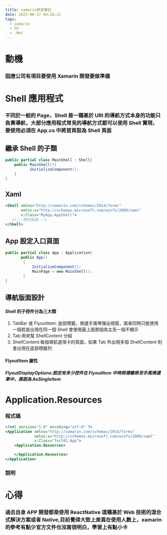 ```yaml
---
title: xamarin學習筆記
date: 2023-06-17 09:26:21
tags:
  - xamarin
  - C#
  - .Net
---
```


# 動機

### 因應公司有項目要使用 Xamarin 開發要做準備

# Shell 應用程式

### 不同於一般的 Page，Shell 是一種基於 URI 的導航方式本身的功能只負責導航，大部分應用程式常見的導航方式都可以使用 Shell 實現，要使用必須在 App.cs 中將首頁設為 Shell 頁面

## 繼承 Shell 的子類

```csharp
public partial class MainShell : Shell{
    public MainShell(){
           InitializeComponent();
    }
}
```

## Xaml

```xml
<Shell xmlns="http://xamarin.com/schemas/2014/forms"
       xmlns:x="http://schemas.microsoft.com/winfx/2009/xaml"
       x:Class="MyApp.AppShell">
   <!---控件放這--->
</Shell>
```

## App 設定入口頁面

```csharp
public partial class App : Application{
       public App()
        {
            InitializeComponent();
            MainPage = new MainShell();
        }
}
```

## 導航版面設計

#### Shell 的子控件分為三大類

1. TabBar 或 FlyoutItem: 底部標籤，側邊手風琴彈出視窗，兩者同時只能使用一個若是出現在同一個 Shell 會使用最上面那個為主另一個不顯示
2. Tab:用來幫 ShellContent 分組
3. ShellContent:每個導航選項卡的頁面，如果 Tab 外出現多個 ShellContent 則會出現在底部標籤列

#### FlyoutItem 屬性

##### FlyoutDisplayOptions:設定有多少控件在 FlyoutItem 中時將標籤移至手風情選單中，莫認為 AsSingleItem

# Application.Resources

### 程式碼

```xml
<?xml version="1.0" encoding="utf-8" ?>
<Application xmlns="http://xamarin.com/schemas/2014/forms"
             xmlns:x="http://schemas.microsoft.com/winfx/2009/xaml"
             x:Class="Test01.App">
    <Application.Resources>

    </Application.Resources>
</Application>
```

### 說明

# 心得

### 過去自身 APP 開發都是使用 ReactNative 這種基於 Web 技術的混合式解決方案或者 Native,目前覺得大致上差異在使用人數上，xamarin 的參考有點少官方文件也沒寫很明白，學習上有點小卡
